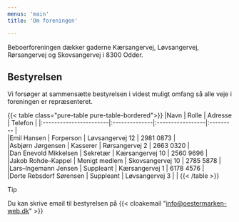 ```yaml
---
menus: 'main'
title: 'Om foreningen'

---
```


Beboerforeningen dækker gaderne Kærsangervej, Løvsangervej, Rørsangervej og Skovsangervej i 8300 Odder.

## Bestyrelsen

Vi forsøger at sammensætte bestyrelsen i videst muligt omfang så alle veje i foreningen er repræsenteret.

{{< table class="pure-table pure-table-bordered">}}
|Navn                    | Rolle         | Adresse          | Telefon   |
|:-----------------------|:--------------|:-----------------|:--------- |  
|Emil&nbsp;Hansen             | Forperson     | Løvsangervej&nbsp;12  | 2981&nbsp;0873 |  
|Asbjørn&nbsp;Jørgensen       | Kasserer      | Rørsangervej&nbsp;2   | 2663&nbsp;0320 |  
|Dan&nbsp;Enevold&nbsp;Mikkelsen   | Sekretær      | Kærsangervej&nbsp;10  | 2560&nbsp;9696 |  
|Jakob&nbsp;Rohde&ndash;Kappel      | Menigt medlem | Skovsangervej&nbsp;10 | 2785&nbsp;5878 |  
|Lars&ndash;Ingemann&nbsp;Jensen    | Suppleant     | Kærsangervej&nbsp;1   | 6178&nbsp;4576 |  
|Dorte&nbsp;Rebsdorf&nbsp;Sørensen | Suppleant     | Løvsangervej&nbsp;3   |           |
{{< /table >}}

> [!TIP]
> Du kan skrive email til bestyrelsen på {{< cloakemail "info@oestermarken-web.dk" >}}
